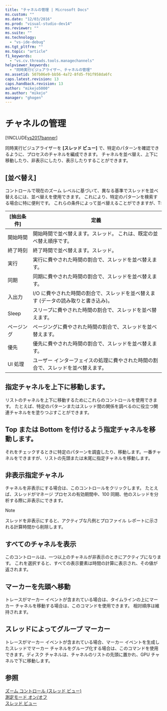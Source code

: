 ```yaml
---
title: "チャネルの管理 | Microsoft Docs"
ms.custom: ""
ms.date: "12/03/2016"
ms.prod: "visual-studio-dev14"
ms.reviewer: ""
ms.suite: ""
ms.technology: 
  - "vs-ide-debug"
ms.tgt_pltfrm: ""
ms.topic: "article"
f1_keywords: 
  - "vs.cv.threads.tools.managechannels"
helpviewer_keywords: 
  - "同時実行ビジュアライザー、チャネルの管理"
ms.assetid: 507b06e9-bb56-4a72-8fd5-f91f958da6fc
caps.latest.revision: 13
caps.handback.revision: 13
author: "mikejo5000"
ms.author: "mikejo"
manager: "ghogen"
---
```

# チャネルの管理
[!INCLUDE[vs2017banner](../code-quality/includes/vs2017banner.md)]

同時実行ビジュアライザーを **\[スレッド ビュー\]** で、特定のパターンを確認できるように、プロセスのチャネルを編成できます。  チャネルを並べ替え、上下に移動したり、非表示にしたり、表示したりすることができます。  
  
## \[並べ替え\]  
 コントロールで現在のズーム レベルに基づいて、異なる基準でスレッドを並べ替えるには、並べ替えを使用できます。  これにより、特定のパターンを検索する場合に特に便利です。  これらの条件によって並べ替えることができますが、T:  
  
|\[抽出条件\]|定義|  
|--------------|--------|  
|開始時間|開始時間で並べ替えます。スレッド。  これは、既定の並べ替え順序です。|  
|終了時刻|終了時間で並べ替えます。スレッド。|  
|実行|実行に費やされた時間の割合で、スレッドを並べ替えます。|  
|同期|同期に費やされた時間の割合で、スレッドを並べ替えます。|  
|入出力|I\/O に費やされた時間の割合で、スレッドを並べ替えます \(データの読み取りと書き込み\)。|  
|Sleep|スリープに費やされた時間の割合で、スレッドを並べ替えます。|  
|ページング|ページングに費やされた時間の割合で、スレッドを並べ替えます。|  
|優先|優先に費やされた時間の割合で、スレッドを並べ替えます。|  
|UI 処理|ユーザー インターフェイスの処理に費やされた時間の割合で、スレッドを並べ替えます。|  
  
## 指定チャネルを上下に移動します。  
 リストのチャネルを上下に移動するためにこれらのコントロールを使用できます。  たとえば、特定のパターンまたはスレッド間の関係を調べるのに役立つ関連チャネルをを塗りつぶすことができます。  
  
## Top または Bottom を付けるよう指定チャネルを移動します。  
 それをチェックするときに特定のパターンを調査したり、移動します。一番チャネルをできますが、リストの先頭または末尾に指定チャネルを移動します。  
  
## 非表示指定チャネル  
 チャネルを非表示にする場合は、このコントロールをクリックします。  たとえば、スレッドがマネージ プロセスの有効期間中、100 同期、他のスレッドを分析する際に非表示にできます。  
  
> [!NOTE]
>  スレッドを非表示にすると、アクティブな凡例とプロファイル レポートに示される計算時間から削除します。  
  
## すべてのチャネルを表示  
 このコントロールは、一つ以上のチャネルが非表示のときにアクティブになります。  これを選択すると、すべての表示要素は時間の計算に表示され、その値が返されます。  
  
## マーカーを先頭へ移動  
 トレースがマーカー イベントが含まれている場合は、タイムラインの上にマーカー チャネルを移動する場合は、このコマンドを使用できます。  相対順序は維持されます。  
  
## スレッドによってグループ マーカー  
 トレースがマーカー イベントが含まれている場合、マーカー イベントを生成したスレッドでマーカー チャネルをグループ化する場合は、このコマンドを使用できます。ディスク チャネルは、チャネルのリストの先頭に置かれ、GPU チャネルで下に移動します。  
  
## 参照  
 [ズーム コントロール \(スレッド ビュー\)](../profiling/zoom-control-threads-view.md)   
 [測定モード オン\/オフ](../profiling/measure-mode-on-off.md)   
 [スレッド ビュー](../profiling/threads-view-parallel-performance.md)